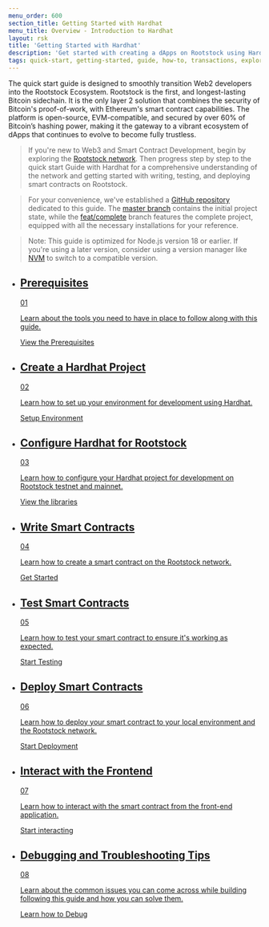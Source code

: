 ```yaml
---
menu_order: 600
section_title: Getting Started with Hardhat
menu_title: Overview - Introduction to Hardhat
layout: rsk
title: 'Getting Started with Hardhat'
description: 'Get started with creating a dApps on Rootstock using Hardhat and other tools.'
tags: quick-start, getting-started, guide, how-to, transactions, explorer, bitcoin, rsk, rootstock, peer-to-peer, merged-mining, blockchain, powpeg
---
```


The quick start guide is designed to smoothly transition Web2 developers into the Rootstock Ecosystem. Rootstock is the first, and longest-lasting Bitcoin sidechain. It is the only layer 2 solution that combines the security of Bitcoin's proof-of-work, with Ethereum's smart contract capabilities. The platform is open-source, EVM-compatible, and secured by over 60% of Bitcoin’s hashing power, making it the gateway to a vibrant ecosystem of dApps that continues to evolve to become fully trustless.

> If you're new to Web3 and Smart Contract Development, begin by exploring the [Rootstock network](/guides/quickstart/overview/). Then progress step by step to the quick start Guide with Hardhat for a comprehensive understanding of the network and getting started with writing, testing, and deploying smart contracts on Rootstock.

> For your convenience, we've established a [GitHub repository](https://github.com/rsksmart/rootstock-quick-start-guide) dedicated to this guide. The [master branch](https://github.com/rsksmart/rootstock-quick-start-guide/tree/master) contains the initial project state, while the [feat/complete](https://github.com/rsksmart/rootstock-quick-start-guide/tree/feat/complete) branch features the complete project, equipped with all the necessary installations for your reference.

> Note: This guide is optimized for Node.js version 18 or earlier. If you're using a later version, consider using a version manager like [NVM](https://github.com/nvm-sh/nvm/blob/master/README.md) to switch to a compatible version.


<div class="features-list">
    <ul id="card-list" class="row">
        <li class="col-xl-6 col-md-6">
        <div class="feature-card">
<div class="content"><a href="/guides/starter-kits/hackathon-starter/">
            <div class="content-container">
               <div class="card-title"><h2 class="zg-text-bg">Prerequisites</h2><span class="zg-label ml-1">01</span></div> 
                <p class="card-desc">Learn about the tools you need to have in place to follow along with this guide.</p>
            </div>
            </a><div class="btn-container "><a href="/guides/starter-kits/hackathon-starter/">
                </a><a class="green" href="/guides/starter-kits/hackathon-starter/">View the Prerequisites</a>
            </div>
            </div>
        </div>
        </li>
        <li class="col-xl-6 col-md-6">
        <div class="feature-card">
<div class="content"><a href="/guides/quickstart/hardhat/create-hardhat-project/">
            <div class="content-container">
              <div class="card-title"><h2 class="zg-text-bg bg-yellow">Create a Hardhat Project</h2><span class="zg-label ml-1 bg-yellow">02</span></div> 
                <p class="card-desc">Learn how to set up your environment for development using Hardhat.</p>
            </div>
            </a><div class="btn-container"><a href="/guides/quickstart/hardhat/create-hardhat-project/">
                </a><a class="green" href="/guides/quickstart/hardhat/create-hardhat-project/">Setup Environment</a>
            </div>
            </div>
        </div>
        </li>
        <li class="col-xl-6 col-md-6">
        <div class="feature-card">
<div class="content"><a href="/guides/quickstart/hardhat/configure-hardhat/">
            <div class="content-container">
               <div class="card-title"><h2 class="zg-text-bg bg-yellow">Configure Hardhat for Rootstock</h2><span class="zg-label ml-1 bg-yellow">03</span></div> 
                <p class="card-desc">Learn how to configure your Hardhat project for development on Rootstock testnet and mainnet.</p>
            </div>
            </a><div class="btn-container"><a href="/guides/quickstart/hardhat/configure-hardhat/">
                </a><a class="green" href="/guides/quickstart/hardhat/configure-hardhat/">View the libraries</a>
            </div>
            </div>
        </div>
        </li>
        <li class="col-xl-6 col-md-6">
        <div class="feature-card">
<div class="content two-line-title-content"><a href="/guides/quickstart/hardhat/write-smart-contract/">
            <div class="content-container">
            <div class="card-title"><h2 class="zg-text-bg bg-purple">Write Smart Contracts</h2><span class="zg-label ml-1 bg-purple">04</span></div>
                <p class="card-desc">Learn how to create a smart contract on the Rootstock network.</p>
            </div>
            </a><div class="btn-container"><a href="/guides/quickstart/hardhat/write-smart-contract/">
                </a><a class="green" href="/guides/quickstart/hardhat/write-smart-contract/">Get Started</a>
            </div>
            </div>
        </div>
        </li>
        <li class="col-xl-6 col-md-6">
        <div class="feature-card">
<div class="content"><a href="/guides/quickstart/hardhat/test-smart-contract/">
            <div class="content-container">
               <div class="card-title"><h2 class="zg-text-bg bg-pink">Test Smart Contracts</h2><span class="zg-label ml-1 bg-pink">05</span></div> 
                <p class="card-desc">Learn how to test your smart contract to ensure it's working as expected.</p>
            </div>
            </a><div class="btn-container"><a href="/guides/quickstart/hardhat/test-smart-contract/">
                </a><a class="green" href="/guides/quickstart/hardhat/test-smart-contract/">Start Testing</a>
            </div>
            </div>
        </div>
        </li>
        <li class="col-xl-6 col-md-6">
        <div class="feature-card">
<div class="content"><a href="/guides/quickstart/hardhat/deploy-smart-contract/">
            <div class="content-container">
               <div class="card-title"><h2 class="zg-text-bg bg-green">Deploy Smart Contracts</h2><span class="zg-label ml-1 bg-green">06</span></div> 
                <p class="card-desc">Learn how to deploy your smart contract to your local environment and the Rootstock network.</p>
            </div>
            </a><div class="btn-container"><a href="/guides/quickstart/hardhat/deploy-smart-contract/">
                </a><a class="green" href="/guides/quickstart/hardhat/deploy-smart-contract/">Start Deployment</a>
            </div>
            </div>
        </div>
        </li>
<li class="col-xl-6 col-md-6">
        <div class="feature-card">
<div class="content"><a href="/guides/quickstart/hardhat/interact-with-frontend/">
            <div class="content-container">
               <div class="card-title"><h2 class="zg-text-bg bg-cyan">Interact with the Frontend</h2><span class="zg-label ml-1 bg-cyan">07</span></div> 
                <p class="card-desc">Learn how to interact with the smart contract from the front-end application.</p>
            </div>
            </a><div class="btn-container"><a href="/guides/quickstart/hardhat/interact-with-frontend/">
                </a><a class="green" href="/guides/quickstart/hardhat/interact-with-frontend/">Start interacting</a>
            </div>
            </div>
        </div>
        </li>
        <li class="col-xl-6 col-md-6">
        <div class="feature-card">
<div class="content"><a href="/guides/quickstart/hardhat/debugging-and-troubleshooting/">
            <div class="content-container">
               <div class="card-title"><h2 class="zg-text-bg bg-cyan">Debugging and Troubleshooting Tips</h2><span class="zg-label ml-1 bg-cyan">08</span></div> 
                <p class="card-desc">Learn about the common issues you can come across while building following this guide and how you can solve them.</p>
            </div>
            </a><div class="btn-container"><a href="/guides/quickstart/hardhat/debugging-and-troubleshooting/">
                </a><a class="green" href="/guides/quickstart/hardhat/debugging-and-troubleshooting/">Learn how to Debug</a>
            </div>
            </div>
        </div>
        </li>
    </ul>
</div>
